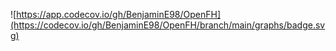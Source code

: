 ![https://app.codecov.io/gh/BenjaminE98/OpenFH](https://codecov.io/gh/BenjaminE98/OpenFH/branch/main/graphs/badge.svg)